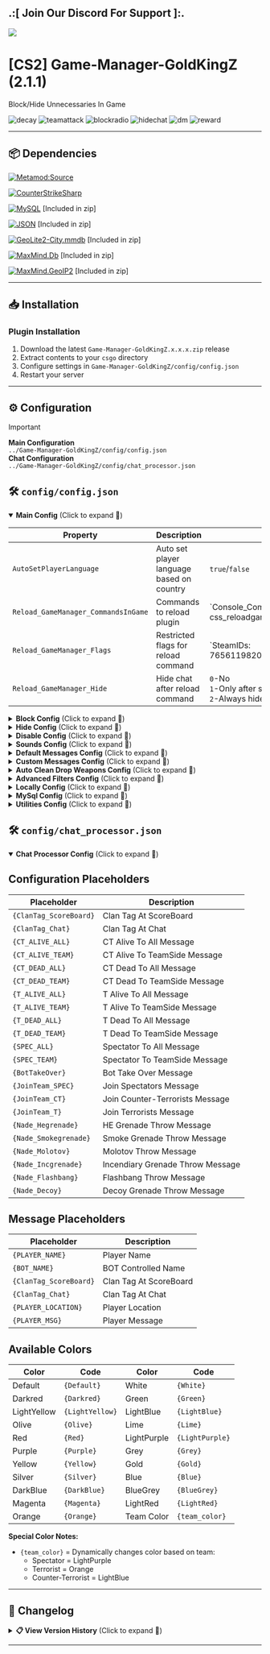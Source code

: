 ## .:[ Join Our Discord For Support ]:.

<a href="https://discord.com/invite/U7AuQhu"><img src="https://discord.com/api/guilds/651838917687115806/widget.png?style=banner2"></a>

# [CS2] Game-Manager-GoldKingZ (2.1.1)

Block/Hide Unnecessaries In Game

![decay](https://github.com/oqyh/cs2-Game-Manager/assets/48490385/6960136b-4aef-467e-b1ad-e4ec8c6baf8a)
![teamattack](https://github.com/oqyh/cs2-Game-Manager/assets/48490385/09beefa3-8431-4325-9352-9e2451b0d234)
![blockradio](https://github.com/oqyh/cs2-Game-Manager/assets/48490385/26efd5d8-3c3f-44c1-a0e6-43c6ce2157b8)
![hidechat](https://github.com/oqyh/cs2-Game-Manager/assets/48490385/1b5e2e57-3936-416f-895b-02731780e577)
![dm](https://github.com/user-attachments/assets/8e7e1631-bd94-4f8c-be22-20e3175eddec)
![reward](https://github.com/user-attachments/assets/6964f35e-daa9-4132-9d47-52dfd1947abf)


---

## 📦 Dependencies

[![Metamod:Source](https://img.shields.io/badge/Metamod:Source-2d2d2d?logo=sourceengine)](https://www.sourcemm.net)

[![CounterStrikeSharp](https://img.shields.io/badge/CounterStrikeSharp-83358F)](https://github.com/roflmuffin/CounterStrikeSharp)


[![MySQL](https://img.shields.io/badge/MySQL-4479A1?logo=mysql&logoColor=white)](https://dev.mysql.com/doc/connector-net/en/) [Included in zip]

[![JSON](https://img.shields.io/badge/JSON-000000?logo=json)](https://www.newtonsoft.com/json) [Included in zip]

[![GeoLite2-City.mmdb](https://img.shields.io/badge/GeoLite2--City.mmdb-181717?logo=github&logoColor=white)](https://github.com/P3TERX/GeoLite.mmdb) [Included in zip]

[![MaxMind.Db](https://img.shields.io/badge/MaxMind.Db-2A4365?logo=database&logoColor=white)](https://www.nuget.org/packages/MaxMind.Db) [Included in zip]

[![MaxMind.GeoIP2](https://img.shields.io/badge/MaxMind.GeoIP2-2A4365?logo=database&logoColor=white)](https://www.nuget.org/packages/MaxMind.GeoIP2) [Included in zip]

---

## 📥 Installation

### Plugin Installation
1. Download the latest `Game-Manager-GoldKingZ.x.x.x.zip` release
2. Extract contents to your `csgo` directory
3. Configure settings in `Game-Manager-GoldKingZ/config/config.json`
4. Restart your server

---

## ⚙️ Configuration

> [!IMPORTANT]
> **Main Configuration**  
> `../Game-Manager-GoldKingZ/config/config.json`  
> **Chat Configuration**  
> `../Game-Manager-GoldKingZ/config/chat_processor.json`


## 🛠️ `config/config.json`

<details open>
<summary><b>Main Config</b> (Click to expand 🔽)</summary>

| Property | Description | Values | Required |  
|----------|-------------|--------|----------|
| `AutoSetPlayerLanguage` | Auto set player language based on country | `true`/`false` | - |
| `Reload_GameManager_CommandsInGame` | Commands to reload plugin | `Console_Commands: css_reloadgamemanager,css_reloadgm | Chat_Commands:` | - |
| `Reload_GameManager_Flags` | Restricted flags for reload command | `SteamIDs: 76561198206086993,STEAM_0:1:507335558 | Flags: @css/root,@css/admin | Groups: #css/root,#css/admin` | - |
| `Reload_GameManager_Hide` | Hide chat after reload command | `0`-No<br>`1`-Only after success<br>`2`-Always hide | - |

</details>

<details>
<summary><b>Block Config</b> (Click to expand 🔽)</summary>

| Property | Description | Values | Required |  
|----------|-------------|--------|----------|
| `BlockRadio` | Block Players Radio | `true`/`false` | - |
| `BlockBotRadio` | Block Bot Radio | `true`/`false` | - |
| `BlockGrenadesRadio` | Block Radio When Throwing Grenades | `true`/`false` | - |
| `BlockChatWheel` | Block Chat Wheel | `true`/`false` | - |
| `BlockPing` | Block Players Ping | `true`/`false` | - |
| `BlockNameChanger` | Block animated name changers | `0`-No<br>`1`-Send to spec with warning<br>`2`-Send to spec + execute command after delay | - |
| `BlockNameChanger_Block` | Block duration (seconds) | e.g. `10` | `BlockNameChanger=1 or 2` |
| `BlockNameChanger_SendServerConsoleCommand` | Command after block timer | Placeholders: `{PLAYER_NAME}`, `{PLAYER_ID}`, etc. | `BlockNameChanger=2` |
| `Block_Commands_StartWith` | Block commands starting with | Array of strings | - |
| `Block_Commands_StartWith_IgnoreCase` | Ignore case for start-with | `true`/`false` | - |
| `Block_Commands_Contains` | Block commands containing | Array of strings | - |
| `Block_Commands_Contains_IgnoreCase` | Ignore case for contains | `true`/`false` | - |
| `Block_Commands_Ignore_Flags` | Ignore flags for command blocking | `SteamIDs: | Flags: | Groups:` | - |

</details>

<details>
<summary><b>Hide Config</b> (Click to expand 🔽)</summary>

| Property | Description | Values | Required |  
|----------|-------------|--------|----------|
| `HideRadar` | Hide Players Radar | `true`/`false` | - |
| `HideKillfeed` | Hide Killfeed | `0`-No<br>`1`-Hide completely<br>`2`-Show only my kills | - |
| `HideBloodAndHsSpark` | Hide Blood/Headshot Effects | `true`/`false` | - |
| `HideTeamMateHeadTag` | Hide Teammate Head Tags | `0`-No<br>`1`-Disable completely<br>`2`-Disable behind walls<br>`3`-Disable by distance | - |
| `HideTeamMateHeadTag_Distance` | Head Tag Visibility Distance | `50`-Very close<br>`150`-Close<br>`250`-Far | `HideTeamMateHeadTag=3` |
| `HideDeadBody` | Hide Dead Bodies | `0`-No<br>`1`-Immediately<br>`2`-After delay<br>`3`-Decay body | - |
| `HideDeadBody_Delay` | Body Hide Delay (seconds) | e.g. `10` | `HideDeadBody=2` |
| `HideLegs` | Hide Player Legs | `true`/`false` | - |
| `HideChatHUD` | Hide Chat HUD | `0`-No<br>`1`-Yes<br>`2`-Yes with delay | - |
| `HideChatHUD_Delay` | Chat Hide Delay (seconds) | e.g. `10` | `HideChatHUD=2` |
| `HideWeaponsHUD` | Hide Weapons Icons | `true`/`false` | - |

</details>

<details>
<summary><b>Disable Config</b> (Click to expand 🔽)</summary>

| Property | Description | Values | Required |  
|----------|-------------|--------|----------|
| `DisableFallDamage` | Disable Players Fall Damage | `true`/`false` | - |
| `DisableSvCheats_1` | Force-disable sv_cheats | `true`/`false` | - |
| `DisableC4` | Disable C4 In Game | `true`/`false` | - |
| `DisableCameraSpectator` | Disable spectator camera transitions | `true`/`false` | - |
| `DisableAimPunch` | Disable screen shake when damaged | `0`-No<br>`1`-Yes<br>`2`-Togglable (enabled by default)<br>`3`-Togglable (disabled by default) | - |
| `DisableAimPunch_CommandsInGame` | Toggle commands for aim punch | `Console_Commands: css_aim,css_aimpunch | Chat_Commands:` | `DisableAimPunch=2 or 3` |
| `DisableAimPunch_Flags` | Restricted flags for aim punch toggle | `SteamIDs: | Flags: | Groups:` | `DisableAimPunch=2 or 3` |
| `DisableAimPunch_Hide` | Hide chat after aim punch toggle | `0`-No<br>`1`-Only after success<br>`2`-Always hide | `DisableAimPunch=2 or 3` |

</details>

<details>
<summary><b>Sounds Config</b> (Click to expand 🔽)</summary>

| Property | Description | Values | Required |  
|----------|-------------|--------|----------|
| `Sounds_MuteMVPMusic` | Mute MVP music | `0`-No<br>`1`-MVP music only<br>`2`-MVP + round end music | - |
| `Sounds_MutePlayersFootSteps` | Mute footsteps | `true`/`false` | - |
| `Sounds_MuteJumpLand` | Mute jump land sounds | `true`/`false` | - |
| `Sounds_MuteKnife` | Mute knife stab sounds | `0`-No<br>`1`-Completely<br>`2`-Only on teammates | - |
| `Sounds_MuteKnife_SoundeventHash` | Soundevent hashes for knife mute | Array of numbers | `Sounds_MuteKnife=1 or 2` |
| `Sounds_MuteGunShots` | Mute gunshot sounds | `0`-No<br>`1`-Completely<br>`2`-Replace with M4 silencer<br>`3`-Replace with USP silencer<br>`4`-Custom replacement | - |
| `Sounds_MuteGunShots_weapon_id` | Custom gun sound: weapon ID | Number (e.g. `0`) | `Sounds_MuteGunShots=4` |
| `Sounds_MuteGunShots_sound_type` | Custom gun sound: type | Number (e.g. `9`) | `Sounds_MuteGunShots=4` |
| `Sounds_MuteGunShots_item_def_index` | Custom gun sound: item index | Number (e.g. `61`) | `Sounds_MuteGunShots=4` |
| `Custom_MuteSounds1` | Custom mute sounds 1 | `0`-No<br>`1`-Yes<br>`2`-Togglable (enabled)<br>`3`-Togglable (disabled) | - |
| `Custom_MuteSounds1_SoundeventHash_Global_Side` | Global soundevent hashes | Array of numbers | `Custom_MuteSounds1=1` |
| `Custom_MuteSounds1_SoundeventHash_Victim_Side` | Victim-side soundevent hashes | Array of numbers | `Custom_MuteSounds1=2 or 3` |
| `Custom_MuteSounds1_SoundeventHash_Attacker_Side` | Attacker-side soundevent hashes | Array of numbers | `Custom_MuteSounds1=2 or 3` |
| `Custom_MuteSounds1_CommandsInGame` | Toggle commands | `Console_Commands: | Chat_Commands:` | `Custom_MuteSounds1=2 or 3` |
| `Custom_MuteSounds1_Flags` | Restricted flags | `SteamIDs: | Flags: | Groups:` | `Custom_MuteSounds1=2 or 3` |
| `Custom_MuteSounds1_Hide` | Hide chat after toggle | `0`-No<br>`1`-Only after success<br>`2`-Always hide | `Custom_MuteSounds1=2 or 3` |
| `Custom_MuteSounds2` | Custom mute sounds 2 | `0`-No<br>`1`-Yes<br>`2`-Togglable (enabled)<br>`3`-Togglable (disabled) | - |
| `Custom_MuteSounds3` | Custom mute sounds 3 | `0`-No<br>`1`-Yes<br>`2`-Togglable (enabled)<br>`3`-Togglable (disabled) | - |

</details>

<details>
<summary><b>Default Messages Config</b> (Click to expand 🔽)</summary>

| Property | Description | Values | Required |  
|----------|-------------|--------|----------|
| `Ignore_BombPlantedHUDMessages` | Ignore bomb planted HUD messages/sound | `true`/`false` | - |
| `Ignore_TeamMateAttackMessages` | Ignore teammate attack messages | `true`/`false` | - |
| `Ignore_AwardsMoneyMessages` | Ignore money award messages | `true`/`false` | - |
| `Ignore_PlayerSavedYouByPlayerMessages` | Ignore "saved you" messages | `true`/`false` | - |
| `Ignore_ChickenKilledMessages` | Ignore chicken death messages | `true`/`false` | - |
| `Ignore_JoinTeamMessages` | Ignore team join messages | `true`/`false` | - |
| `Ignore_PlantingBombMessages` | Ignore "[PLANTING!]" messages | `true`/`false` | - |
| `Ignore_DefusingBombMessages` | Ignore "[DEFUSING!]" messages | `true`/`false` | - |
| `Ignore_DisconnectMessages` | Ignore disconnect messages | `0`-No<br>`1`-Completely<br>`2`-Also remove killfeed icon | - |
| `Ignore_Custom_TextMsg` | Ignore custom TextMsg messages | Array of strings | - |
| `Ignore_Custom_HintText` | Ignore custom HintText messages | Array of strings | - |
| `Ignore_Custom_RadioText` | Ignore custom RadioText messages | Array of strings | - |

</details>

<details>
<summary><b>Custom Messages Config</b> (Click to expand 🔽)</summary>

| Property | Description | Values | Required |  
|----------|-------------|--------|----------|
| `Custom_ChatMessages` | Enable custom chat messages (via `chat_processor.json`) | `true`/`false` | - |
| `Custom_JoinTeamMessages` | Customize team join messages | `true`-Exclude bots<br>`false`-Include bots | `Custom_ChatMessages=true` |
| `Custom_ThrowNadeMessages` | Customize grenade throw messages | `1`-Exclude bots<br>`2`-Include bots<br>`3`-Hide when (mp_teammates_are_enemies true)<br>`4`-Show when (exclude bots)<br>`5`-Show when (include bots) | `Custom_ChatMessages=true` |
| `Custom_ChatMessages_Mode` | Chat message visibility | `1`-Show to all<br>`2`-Alive can't see dead messages<br>`3`-Alive see only team dead messages | `Custom_ChatMessages=true` |
| `Custom_ChatMessages_ExcludeStartWith` | Exclude chat messages starting with prefixes | Array of strings | `Custom_ChatMessages=true` |
| `Custom_ChatMessages_ExcludeStartWith_IgnoreCase` | Ignore case for start-with | `true`/`false` | `Custom_ChatMessages=true` |
| `Custom_ChatMessages_ExcludeContains` | Exclude chat messages containing text | Array of strings | `Custom_ChatMessages=true` |
| `Custom_ChatMessages_ExcludeContains_IgnoreCase` | Ignore case for contains | `true`/`false` | `Custom_ChatMessages=true` |

</details>

<details>
<summary><b>Auto Clean Drop Weapons Config</b> (Click to expand 🔽)</summary>

| Property | Description | Values | Required |  
|----------|-------------|--------|----------|
| `AutoClean_Enable` | Enable auto clean dropped weapons | `true`/`false` | - |
| `AutoClean_Timer` | Check interval (seconds) | `1`-`999` | `AutoClean_Enable=true` |
| `AutoClean_MaxWeaponsOnGround` | Start cleaning when X weapons on ground | `1`-`999` | `AutoClean_Enable=true` |
| `AutoClean_TheseDroppedWeaponsOnly` | Weapons to auto clean | `A`-Snipers<br>`B`-Rifles<br>`C`-LMGs<br>`D`-Shotguns<br>`E`-SMGs<br>`F`-Pistols<br>`G`-Grenades<br>`H`-Defuse kits<br>`I`-Taser<br>`J`-Healthshot<br>`K`-Knives<br>`ANY`-All weapons<br>Or specific weapon names | `AutoClean_Enable=true` |

**Weapon Categories Key:**
- `A`: AWP, G3SG1, SCAR-20, SSG 08
- `B`: AK-47, AUG, FAMAS, Galil, M4 variants
- `C`: M249, Negev
- `D`: Mag-7, Nova, Sawed-off, XM1014
- `E`: Bizon, MAC-10, MP5, MP7, MP9, P90, UMP-45
- `F`: All pistols
- `G`: All grenades
- `H`: Defuse kits
- `I`: Zeus
- `J`: Healthshot
- `K`: Knives

</details>

<details>
<summary><b>Advanced Filters Config</b> (Click to expand 🔽)</summary>

| Property | Description | Values | Required |  
|----------|-------------|--------|----------|
| `Filter_Whitelist_Ips` | Whitelist IP addresses | Array of IPs | - |
| `Filter_Whitelist_URLs` | Whitelist URLs | Array of URLs | - |
| `Filter_Players_Names` | Filter player names | `0`-No<br>`1`-Check IPs<br>`2`-Check URLs<br>`3`-Check both | - |
| `Filter_Players_Chat` | Filter player chat | `0`-No<br>`1`-Check IPs<br>`2`-Check URLs<br>`3`-Check both | - |

</details>

<details>
<summary><b>Locally Config</b> (Click to expand 🔽)</summary>

| Property | Description | Values | Required |  
|----------|-------------|--------|----------|
| `Cookies_Enable` | Save player data locally | `0`-No<br>`1`-On disconnect<br>`2`-On map change | - |
| `Cookies_AutoRemovePlayerOlderThanXDays` | Auto delete inactive players (days) | `0`-Don't delete<br>`1`+ days | `Cookies_Enable=1 or 2` |

</details>

<details>
<summary><b>MySql Config</b> (Click to expand 🔽)</summary>

| Property | Description | Values | Required |  
|----------|-------------|--------|----------|
| `MySql_Enable` | Save player data to MySQL | `0`-No<br>`1`-On disconnect<br>`2`-On map change | - |
| `MySql_ConnectionTimeout` | Connection timeout (seconds) | e.g. `30` | `MySql_Enable=1 or 2` |
| `MySql_RetryAttempts` | Retry attempts on failure | e.g. `3` | `MySql_Enable=1 or 2` |
| `MySql_RetryDelay` | Delay between retries (seconds) | e.g. `2` | `MySql_Enable=1 or 2` |
| `MySql_Servers` | MySQL server configurations | Array of server objects | `MySql_Enable=1 or 2` |
| `MySql_AutoRemovePlayerOlderThanXDays` | Auto delete inactive players (days) | `0`-Don't delete<br>`1`+ days | `MySql_Enable=1 or 2` |

</details>

<details>
<summary><b>Utilities Config</b> (Click to expand 🔽)</summary>

| Property | Description | Values | Required |  
|----------|-------------|--------|----------|
| `AutoUpdateGeoLocation` | Auto update GeoLocation data | `true`/`false` | - |
| `EnableDebug` | Enable Debug Mode | `0`-No<br>`1`-Debug everything<br>`2`-Custom_MuteSounds only<br>`3`-Sounds_MuteGunShots only<br>`4`-Ignore_Custom messages only | - |

</details>

## 🛠️ `config/chat_processor.json`

<details open>
<summary><b>Chat Processor Config</b> (Click to expand 🔽)</summary>

## Configuration Placeholders
| Placeholder | Description |
|-------------|-------------|
| `{ClanTag_ScoreBoard}` | Clan Tag At ScoreBoard |
| `{ClanTag_Chat}` | Clan Tag At Chat |
| `{CT_ALIVE_ALL}` | CT Alive To All Message |
| `{CT_ALIVE_TEAM}` | CT Alive To TeamSide Message |
| `{CT_DEAD_ALL}` | CT Dead To All Message |
| `{CT_DEAD_TEAM}` | CT Dead To TeamSide Message |
| `{T_ALIVE_ALL}` | T Alive To All Message |
| `{T_ALIVE_TEAM}` | T Alive To TeamSide Message |
| `{T_DEAD_ALL}` | T Dead To All Message |
| `{T_DEAD_TEAM}` | T Dead To TeamSide Message |
| `{SPEC_ALL}` | Spectator To All Message |
| `{SPEC_TEAM}` | Spectator To TeamSide Message |
| `{BotTakeOver}` | Bot Take Over Message |
| `{JoinTeam_SPEC}` | Join Spectators Message |
| `{JoinTeam_CT}` | Join Counter-Terrorists Message |
| `{JoinTeam_T}` | Join Terrorists Message |
| `{Nade_Hegrenade}` | HE Grenade Throw Message |
| `{Nade_Smokegrenade}` | Smoke Grenade Throw Message |
| `{Nade_Molotov}` | Molotov Throw Message |
| `{Nade_Incgrenade}` | Incendiary Grenade Throw Message |
| `{Nade_Flashbang}` | Flashbang Throw Message |
| `{Nade_Decoy}` | Decoy Grenade Throw Message |

## Message Placeholders
| Placeholder | Description |
|-------------|-------------|
| `{PLAYER_NAME}` | Player Name |
| `{BOT_NAME}` | BOT Controlled Name |
| `{ClanTag_ScoreBoard}` | Clan Tag At ScoreBoard |
| `{ClanTag_Chat}` | Clan Tag At Chat |
| `{PLAYER_LOCATION}` | Player Location |
| `{PLAYER_MSG}` | Player Message |

## Available Colors
| Color | Code | Color | Code |
|-------|------|-------|------|
| Default | `{Default}` | White | `{White}` |
| Darkred | `{Darkred}` | Green | `{Green}` |
| LightYellow | `{LightYellow}` | LightBlue | `{LightBlue}` |
| Olive | `{Olive}` | Lime | `{Lime}` |
| Red | `{Red}` | LightPurple | `{LightPurple}` |
| Purple | `{Purple}` | Grey | `{Grey}` |
| Yellow | `{Yellow}` | Gold | `{Gold}` |
| Silver | `{Silver}` | Blue | `{Blue}` |
| DarkBlue | `{DarkBlue}` | BlueGrey | `{BlueGrey}` |
| Magenta | `{Magenta}` | LightRed | `{LightRed}` |
| Orange | `{Orange}` | Team Color | `{team_color}` |

**Special Color Notes:**
- `{team_color}` = Dynamically changes color based on team:
  - Spectator = LightPurple
  - Terrorist = Orange  
  - Counter-Terrorist = LightBlue

</details>

---


## 📜 Changelog

<details>
<summary><b>📋 View Version History</b> (Click to expand 🔽)</summary>

### [2.1.1]
- Remove Hooks On Plugin Load Avoid Dublicate
- Clean Up Code 
- Fix Toggles Configs On Reload Plugin 


### [2.1.0]
- Rework On Plugin
- Optimize On Hook UnHook
- Moved Custom_JoinTeamMessages,Custom_ThrowNadeMessages,Custom_ChatMessages_ExcludeStartWith To Custom_ChatMessages (chat_processor.json)
- Fix/Compatibility With cs2fix
- Fix Exploit On Names/Chat In Custom_ChatMessages
- Fix HideDeadBody
- Fix Ignore_DisconnectMessages 2
- Fix AutoClean_Enable Lag
- Fix On chat_processor.json Flags
- Removed AutoClean_DropWeapons
- Added Reload_GameManager_CommandsInGame
- Added Reload_GameManager_Flags
- Added Reload_GameManager_Hide
- Added Block_Commands_StartWith
- Added Block_Commands_StartWith_IgnoreCase
- Added Block_Commands_Contains_IgnoreCase
- Added Block_Commands_Ignore_Flags
- Added DisableAimPunch
- Added DisableAimPunch_CommandsInGame
- Added DisableAimPunch_Flags
- Added DisableAimPunch_Hide
- Added Custom_MuteSounds1 And MuteSounds2 And MuteSounds3
- Added Custom_MuteSounds
- Added Custom_MuteSounds_SoundeventHash_Global_Side
- Added Custom_MuteSounds_SoundeventHash_Victim_Side
- Added Custom_MuteSounds_SoundeventHash_Attacker_Side
- Added Custom_MuteSounds_CommandsInGame
- Added Custom_MuteSounds_Flags
- Added Custom_MuteSounds_Hide
- Added Multiple MySql
- Added Locally 
- Added Added AutoSetPlayerLanguage
- Added Added BlockNameChanger
- Added Added BlockNameChanger_SendServerConsoleCommand
- Added Added Block_Commands_StartWith
- Added Added Block_Commands_StartWith_IgnoreCase
- Added Added Block_Commands_Contains
- Added Added Block_Commands_Contains_IgnoreCase
- Added Added Block_Commands_Ignore_Flags
- Added Added DisableCameraSpectator
- Added Added Sounds_MuteMVPMusic 2 = MVP Music And Round End Music
- Added Added Sounds_MuteKnife_SoundeventHash
- Added Added Ignore_Custom_TextMsg
- Added Added Ignore_Custom_HintText
- Added Added Ignore_Custom_RadioText
- Added Added Custom_ChatMessages_Mode
- Added Added Custom_ChatMessages_ExcludeStartWith
- Added Added Custom_ChatMessages_ExcludeStartWith_IgnoreCase
- Added Added Custom_ChatMessages_ExcludeContains
- Added Added Custom_ChatMessages_ExcludeContains_IgnoreCase
- Added AutoClean_Timer
- Added Filter_Whitelist_Ips
- Added Filter_Whitelist_URLs
- Added Filter_Players_Names
- Added Filter_Players_Chat
- Added AutoUpdateGeoLocation
- Added EnableDebug 1 to 4
- Added In chat_processor.json
 - ClanTag_ScoreBoard
 - ClanTag_Chat
 - BotTakeOver
 - {PLAYER_NAME}
 - {BOT_NAME}
 - {ClanTag_ScoreBoard}
 - {ClanTag_Chat}
 - {PLAYER_LOCATION}
 - {PLAYER_MSG}
 - {team_color}
 
### [2.0.9]
#### **Bug Fixes**
- Fixed various bugs
- Fixed HideDeadBody issues
- Fixed DisableTeamMateHeadTag_Distance
- Fixed EnableDebug

#### **Improvements**  
- Reworked plugin for better stability  
- Added config descriptions in `config.json`  

#### **New Features**
- Added DisableTeamMateHeadTag 3 Distance
- Added DisableTeamMateHeadTag_Distance
- Added chat_processor.json
- Added Custom_ChatMessages  
- Added Custom_ChatMessages_ExcludeStartWith

#### **Removals**
- Removed Mode3_TimeXSecsDecayDeadBody 
- Removed all Toggle options:
  - Toggle_AutoRemovePlayerCookieOlderThanXDays  
  - Toggle_AutoRemovePlayerMySqlOlderThanXDays
- Removed MySQL integration

### [2.0.8]
#### **Bug Fixes**
- Fixed bot join error ("System.ArgumentException: Player with slot X not found")
- Fixed nade location placeholder `{1}` in language files

### [2.0.7]
#### **New Features**
- Added `Sounds_MutePlayersFootSteps`
- Added `Sounds_MuteDropWeapons` (K) for knife drop sounds
- Added `Ignore_PlantingBombMessages`
- Added `Ignore_DefusingBombMessages`
- Added `AutoCleanDropWeaponsOnXWeaponsInGround`

#### **Improvements**
- General code cleanup
- Removed deprecated timing modes
- Reworked weapon cleanup systems

### [2.0.6]
#### **Audio Controls**
- Added custom gunshot sound replacement (Mode 4)
- Added knife sound muting options
- Added various sound mute toggles

#### **Bug Fixes**
- Fixed dead body and glove visibility issues

### [2.0.5]
#### **New Features**
- Added `IgnoreChickenKilledMessages`
- Added `EnableDebug` option

#### **Fixes**
- Fixed glove clearing in body modes

### [2.0.4]
#### **Audio**
- Added gunshot mute modes (1-3)

#### **Messages**
- Added money award ignore options

### [2.0.3]
#### **HUD Improvements**
- Fixed leg, chat and weapon HUD modes
- Added disconnect message controls

### [2.0.2]
#### **Grenade System**
- Fixed null grenade messages
- Added Mode 4 grenade messages

### [2.0.1]
#### **Bug Fixes**
- Fixed dead body mode null exception

### [2.0.0] Major Update
#### **Core Changes**
- Upgraded to .NET 8
- Split features to separate plugins

#### **New Systems**
- Added MySQL support
- Enhanced body/hud management
- Added weapon auto-cleanup

### [1.0.8]
#### **Server Management**
- Fixed restart/rotation modes
- Added weapon cleanup timer

### [1.0.7]
- Added default restart map
- Fixed dead body interactions

### [1.0.6]
- Fixed dead body implementation

### [1.0.5]
#### **Radio/Chat**
- Added cooldown systems
- Added threshold controls

### [1.0.4]
#### **Team Management**
- Added head tag controls
- Added server rotation

### [1.0.3]
- Added server restart system

### [1.0.2]
- Added leg disable option
- Fixed message systems

### [1.0.1]
#### **Initial Features**
- Added grenade radio disable
- Added radar/money controls
- Added message ignore options

### [1.0.0]
- Initial plugin release

</details>

---
